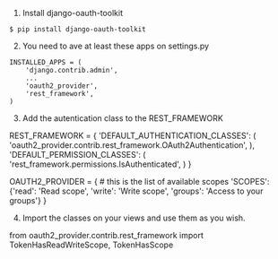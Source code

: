 
1. Install django-oauth-toolkit
```
$ pip install django-oauth-toolkit
```

2. You need to ave at least these apps on settings.py

```
INSTALLED_APPS = (
    'django.contrib.admin',
    ...
    'oauth2_provider',
    'rest_framework',
)
```
3. Add the autentication class to the REST_FRAMEWORK

REST_FRAMEWORK = {
    'DEFAULT_AUTHENTICATION_CLASSES': (
        'oauth2_provider.contrib.rest_framework.OAuth2Authentication',
    ),
    'DEFAULT_PERMISSION_CLASSES': (
        'rest_framework.permissions.IsAuthenticated',
    )
}

OAUTH2_PROVIDER = {
    # this is the list of available scopes
    'SCOPES': {'read': 'Read scope', 'write': 'Write scope', 'groups': 'Access to your groups'}
}

4. Import the classes on your views and use them as you wish.

from oauth2_provider.contrib.rest_framework import TokenHasReadWriteScope, TokenHasScope
